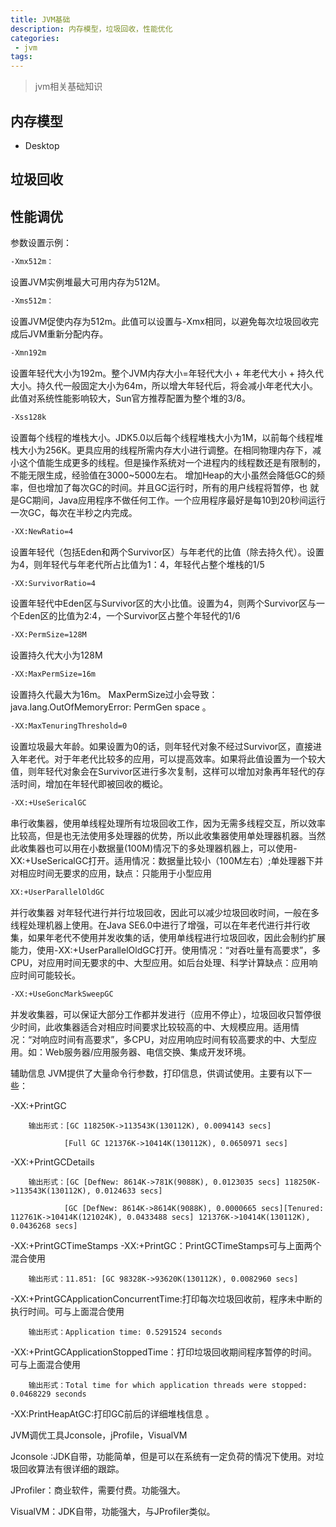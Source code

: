 ```yaml
---
title: JVM基础
description: 内存模型，垃圾回收，性能优化
categories:
 - jvm
tags:
---
```


> jvm相关基础知识



## 内存模型

* Desktop


## 垃圾回收




## 性能调优

参数设置示例：

```sh 
-Xmx512m：
```

   设置JVM实例堆最大可用内存为512M。

```sh 
-Xms512m：
```

   设置JVM促使内存为512m。此值可以设置与-Xmx相同，以避免每次垃圾回收完成后JVM重新分配内存。

```sh 
-Xmn192m
```

   设置年轻代大小为192m。整个JVM内存大小=年轻代大小 + 年老代大小 + 持久代大小。持久代一般固定大小为64m，所以增大年轻代后，将会减小年老代大小。此值对系统性能影响较大，Sun官方推荐配置为整个堆的3/8。

```sh 
-Xss128k
```

   设置每个线程的堆栈大小。JDK5.0以后每个线程堆栈大小为1M，以前每个线程堆栈大小为256K。更具应用的线程所需内存大小进行调整。在相同物理内存下，减小这个值能生成更多的线程。但是操作系统对一个进程内的线程数还是有限制的，不能无限生成，经验值在3000~5000左右。
 增加Heap的大小虽然会降低GC的频率，但也增加了每次GC的时间。并且GC运行时，所有的用户线程将暂停，也 就是GC期间，Java应用程序不做任何工作。一个应用程序最好是每10到20秒间运行一次GC，每次在半秒之内完成。

```sh 
-XX:NewRatio=4
```

设置年轻代（包括Eden和两个Survivor区）与年老代的比值（除去持久代）。设置为4，则年轻代与年老代所占比值为1：4，年轻代占整个堆栈的1/5

```sh 
-XX:SurvivorRatio=4
```

设置年轻代中Eden区与Survivor区的大小比值。设置为4，则两个Survivor区与一个Eden区的比值为2:4，一个Survivor区占整个年轻代的1/6

```sh 
-XX:PermSize=128M 
```

设置持久代大小为128M

```sh
-XX:MaxPermSize=16m
```

设置持久代最大为16m。 MaxPermSize过小会导致：java.lang.OutOfMemoryError: PermGen space 。

```sh 
-XX:MaxTenuringThreshold=0
```

设置垃圾最大年龄。如果设置为0的话，则年轻代对象不经过Survivor区，直接进入年老代。对于年老代比较多的应用，可以提高效率。如果将此值设置为一个较大值，则年轻代对象会在Survivor区进行多次复制，这样可以增加对象再年轻代的存活时间，增加在年轻代即被回收的概论。

```sh 
-XX:+UseSericalGC
```

串行收集器，使用单线程处理所有垃圾回收工作，因为无需多线程交互，所以效率比较高，但是也无法使用多处理器的优势，所以此收集器使用单处理器机器。当然此收集器也可以用在小数据量(100M)情况下的多处理器机器上，可以使用-XX:+UseSericalGC打开。适用情况：数据量比较小（100M左右）;单处理器下并对相应时间无要求的应用，缺点：只能用于小型应用

```sh 
XX:+UserParallelOldGC
```

并行收集器
对年轻代进行并行垃圾回收，因此可以减少垃圾回收时间，一般在多线程处理机器上使用。在Java SE6.0中进行了增强，可以在年老代进行并行收集，如果年老代不使用并发收集的话，使用单线程进行垃圾回收，因此会制约扩展能力，使用-XX:+UserParallelOldGC打开。使用情况：“对吞吐量有高要求”，多CPU，对应用时间无要求的中、大型应用。如后台处理、科学计算缺点：应用响应时间可能较长。

```sh 
-XX:+UseGoncMarkSweepGC
```

并发收集器，可以保证大部分工作都并发进行（应用不停止），垃圾回收只暂停很少时间，此收集器适合对相应时间要求比较较高的中、大规模应用。适用情况：“对响应时间有高要求”，多CPU，对应用响应时间有较高要求的中、大型应用。如：Web服务器/应用服务器、电信交换、集成开发环境。

辅助信息
JVM提供了大量命令行参数，打印信息，供调试使用。主要有以下一些：


-XX:+PrintGC

		输出形式：[GC 118250K->113543K(130112K), 0.0094143 secs]

                [Full GC 121376K->10414K(130112K), 0.0650971 secs]

-XX:+PrintGCDetails

		输出形式：[GC [DefNew: 8614K->781K(9088K), 0.0123035 secs] 118250K->113543K(130112K), 0.0124633 secs]

                [GC [DefNew: 8614K->8614K(9088K), 0.0000665 secs][Tenured: 112761K->10414K(121024K), 0.0433488 secs] 121376K->10414K(130112K), 0.0436268 secs]

-XX:+PrintGCTimeStamps -XX:+PrintGC：PrintGCTimeStamps可与上面两个混合使用

		输出形式：11.851: [GC 98328K->93620K(130112K), 0.0082960 secs]

-XX:+PrintGCApplicationConcurrentTime:打印每次垃圾回收前，程序未中断的执行时间。可与上面混合使用

		输出形式：Application time: 0.5291524 seconds

-XX:+PrintGCApplicationStoppedTime：打印垃圾回收期间程序暂停的时间。可与上面混合使用

		输出形式：Total time for which application threads were stopped: 0.0468229 seconds

-XX:PrintHeapAtGC:打印GC前后的详细堆栈信息 。

JVM调优工具Jconsole，jProfile，VisualVM

 Jconsole :JDK自带，功能简单，但是可以在系统有一定负荷的情况下使用。对垃圾回收算法有很详细的跟踪。

 JProfiler：商业软件，需要付费。功能强大。

 VisualVM：JDK自带，功能强大，与JProfiler类似。

